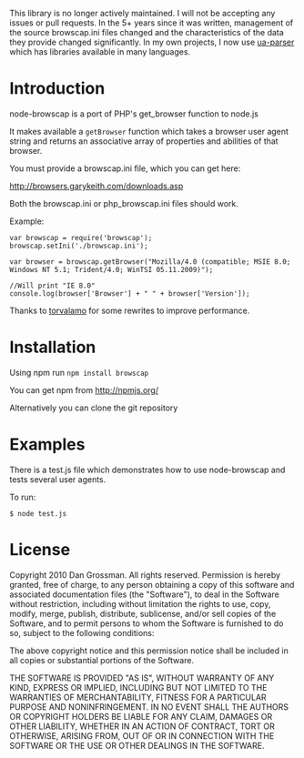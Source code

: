 This library is no longer actively maintained. I will not be accepting any issues or pull requests. In the 5+ years since it was written, management of the source browscap.ini files changed and the characteristics of the data they provide changed significantly. In my own projects, I now use [ua-parser](https://github.com/tobie/ua-parser) which has libraries available in many languages. 

# Introduction

node-browscap is a port of PHP's get_browser function to node.js

It makes available a `getBrowser` function which takes a browser user agent string 
and returns an associative array of properties and abilities of that browser.

You must provide a browscap.ini file, which you can get here:

http://browsers.garykeith.com/downloads.asp

Both the browscap.ini or php_browscap.ini files should work.

Example:

	var browscap = require('browscap');
	browscap.setIni('./browscap.ini');

	var browser = browscap.getBrowser("Mozilla/4.0 (compatible; MSIE 8.0; Windows NT 5.1; Trident/4.0; WinTSI 05.11.2009)");

	//Will print "IE 8.0"
	console.log(browser['Browser'] + " " + browser['Version']);

Thanks to [torvalamo](http://github.com/torvalamo) for some rewrites to 
improve performance.

# Installation

Using npm run `npm install browscap`

You can get npm from http://npmjs.org/

Alternatively you can clone the git repository

# Examples

There is a test.js file which demonstrates how to use node-browscap and tests
several user agents.

To run:

	$ node test.js

# License

Copyright 2010 Dan Grossman. All rights reserved.
Permission is hereby granted, free of charge, to any person obtaining a copy
of this software and associated documentation files (the "Software"), to
deal in the Software without restriction, including without limitation the
rights to use, copy, modify, merge, publish, distribute, sublicense, and/or
sell copies of the Software, and to permit persons to whom the Software is
furnished to do so, subject to the following conditions:

The above copyright notice and this permission notice shall be included in
all copies or substantial portions of the Software.

THE SOFTWARE IS PROVIDED "AS IS", WITHOUT WARRANTY OF ANY KIND, EXPRESS OR
IMPLIED, INCLUDING BUT NOT LIMITED TO THE WARRANTIES OF MERCHANTABILITY,
FITNESS FOR A PARTICULAR PURPOSE AND NONINFRINGEMENT. IN NO EVENT SHALL THE
AUTHORS OR COPYRIGHT HOLDERS BE LIABLE FOR ANY CLAIM, DAMAGES OR OTHER
LIABILITY, WHETHER IN AN ACTION OF CONTRACT, TORT OR OTHERWISE, ARISING
FROM, OUT OF OR IN CONNECTION WITH THE SOFTWARE OR THE USE OR OTHER DEALINGS
IN THE SOFTWARE. 

